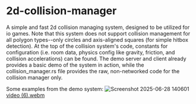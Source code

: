 # 2d-collision-manager
A simple and fast 2d collision managing system, designed to be utilized for io games.
Note that this system does not support collision management for all polygon types--only circles and axis-aligned squares (for simple hitbox detection).
At the top of the collision system's code, constants for configuration (i.e. room data, physics config like gravity, friction, and collision accelerations) can be found.
The demo server and client already provides a basic demo of the system in action, while the collision_manager.rs file provides the raw, non-networked code for the collision manager only. 

Some examples from the demo system:
![Screenshot 2025-06-28 140601](https://github.com/user-attachments/assets/56394174-3f88-455f-ba57-0d3d2f20125b)
[video (6).webm](https://github.com/user-attachments/assets/c5aac9a9-3a0b-4179-9632-15f5436b3144)

